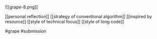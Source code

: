 ![[grape-8.png]]

[[personal reflection]]
[[strategy of conventional algorithm]]
[[inspired by resource]]
[[style of technical focus]]
[[style of long code]]

#grape #submission 